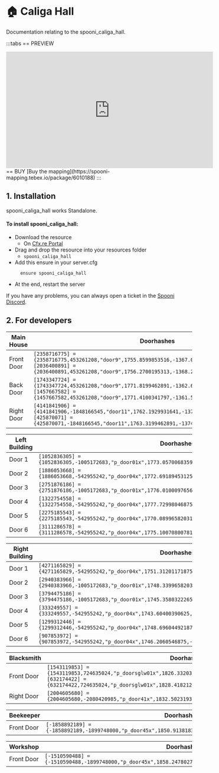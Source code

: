 # 🏠 Caliga Hall
Documentation relating to the spooni_caliga_hall.

:::tabs
== PREVIEW
<iframe width="560" height="315" src="https://www.youtube.com/embed/BJ9Si62h3WA" frameborder="0" allow="accelerometer; autoplay; clipboard-write; encrypted-media; gyroscope; picture-in-picture; web-share" allowfullscreen></iframe>
== BUY
[Buy the mapping](https://spooni-mapping.tebex.io/package/6010188)
:::

## 1. Installation
spooni_caliga_hall works Standalone.  

#### To install spooni_caliga_hall:
- Download the resource
  - On [Cfx.re Portal](https://portal.cfx.re/)
- Drag and drop the resource into your resources folder
  - `spooni_caliga_hall`
- Add this ensure in your server.cfg
  ```
    ensure spooni_caliga_hall
  ```
- At the end, restart the server

If you have any problems, you can always open a ticket in the [Spooni Discord](https://discord.gg/spooni).

## 2. For developers
| Main House                | Doorhashes
|---------------------------|----------------------------------------------------------------------------------|
| Front Door                | `[2358716775] = {2358716775,453261208,"door9",1755.8599853516,-1367.0999755859,44.229999542236}` <br> `[2036400891] = {2036400891,453261208,"door9",1756.2700195313,-1368.2249755859,44.229999542236}`
| Back Door                 | `[1743347724] = {1743347724,453261208,"door9",1771.8199462891,-1362.6390380859,44.220001220703}` <br> `[1457667582] = {1457667582,453261208,"door9",1771.4100341797,-1361.5119628906,44.220001220703}`
| Right Door                | `[4141841906] = {4141841906,-1848166545,"door11",1762.1929931641,-1374.9899902344,44.231590270996}` <br> `[425870071] = {425870071,-1848166545,"door11",1763.3199462891,-1374.5799560547,44.231590270996}`

| Left Building             | Doorhashes
|---------------------------|----------------------------------------------------------------------------------|
| Door 1                    | `[1052836305] = {1052836305,-1005172683,"p_door01x",1773.0570068359375,-1401.656982421875,43.582763671875}`
| Door 2                    | `[1886053668] = {1886053668,-542955242,"p_door04x",1772.69189453125,-1410.43994140625,47.39984512329101}`
| Door 3                    | `[2751876186] = {2751876186,-1005172683,"p_door01x",1776.010009765625,-1409.7760009765625,43.59750747680664}`
| Door 4                    | `[1322754558] = {1322754558,-542955242,"p_door04x",1777.72998046875,-1408.6099853515625,47.39984512329101}`
| Door 5                    | `[2275185543] = {2275185543,-542955242,"p_door04x",1770.0899658203125,-1403.260009765625,47.45999908447265}`
| Door 6                    | `[3111286578] = {3111286578,-542955242,"p_door04x",1775.1007080078125,-1401.43994140625,47.39984512329101}`

| Right Building            | Doorhashes
|---------------------------|----------------------------------------------------------------------------------|
| Door 1                    | `[4271165829] = {4271165829,-542955242,"p_door04x",1751.31201171875,-1328.9329833984375,47.40081024169922}`
| Door 2                    | `[2940383966] = {2940383966,-1005172683,"p_door01x",1748.3399658203125,-1330.550048828125,43.58597183227539}`
| Door 3                    | `[3794475186] = {3794475186,-1005172683,"p_door01x",1745.3580322265625,-1322.361083984375,43.58730316162109}`
| Door 4                    | `[333249557] = {333249557,-542955242,"p_door04x",1743.60400390625,-1323.60400390625,47.40438461303711}`
| Door 5                    | `[1299312446] = {1299312446,-542955242,"p_door04x",1748.696044921875,-1321.7509765625,47.40438461303711}`
| Door 6                    | `[907853972] = {907853972,-542955242,"p_door04x",1746.2060546875,-1330.7919921875,47.40438461303711}`

| Blacksmith                | Doorhashes
|---------------------------|----------------------------------------------------------------------------------|
| Front Door                | `[1543119853] = {1543119853,724635024,"p_doorsglw01x",1826.33203125,-1244.174072265625,41.52971649169922}` <br> `[632174422] = {632174422,724635024,"p_doorsglw01x",1828.418212890625,-1245.34912109375,41.52971649169922}`
| Right Door                | `[2004605680] = {2004605680,-2080420985,"p_door41x",1832.5023193359375,-1243.3790283203125,41.53307342529297}`

| Beekeeper                 | Doorhashes
|---------------------------|----------------------------------------------------------------------------------|
| Front Door                | `[-1858892189] = {-1858892189,-1899748000,"p_door45x",1850.913818359375,-1240.0087890625,42.25031661987305}`

| Workshop                  | Doorhashes
|---------------------------|----------------------------------------------------------------------------------|
| Front Door                | `[-1510590488] = {-1510590488,-1899748000,"p_door45x",1858.247802734375,-1227.792236328125,41.96364974975586}`
